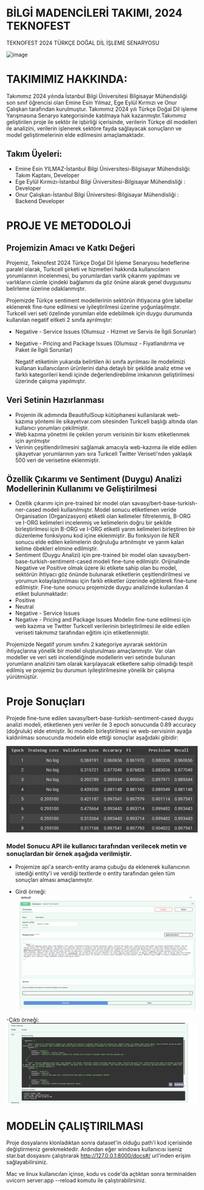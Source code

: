 # BİLGİ MADENCİLERİ TAKIMI, 2024 TEKNOFEST
TEKNOFEST 2024 TÜRKÇE DOĞAL DİL İŞLEME SENARYOSU

![image](https://github.com/esnylmz/Bilgi-Madencileri-2024-Teknofest/assets/102979440/c0e732f8-7cc1-46a9-b57f-ba6d28987075)

# TAKIMIMIZ HAKKINDA: 
Takımımız 2024 yılında İstanbul Bilgi Üniversitesi Bilgisayar Mühendisliği son sınıf öğrencisi olan Emine Esin Yılmaz, Ege Eylül Kırmızı ve Onur Çalışkan tarafından kurulmuştur. Takımımız 2024 yılı Türkçe Doğal Dil işleme Yarışmasına Senaryo kategorisinde katılmaya hak kazanmıştır.Takımımız geliştirilen proje ile sektör ile işbirliği içerisinde, verilerin Türkçe dil modelleri ile analizini, verilerin işlenerek sektöre fayda sağlayacak sonuçların ve model geliştirmelerinin elde edilmesini amaçlamaktadır. 

## Takım Üyeleri:
- Emine Esin YILMAZ-İstanbul Bilgi Üniversitesi-Bilgisayar Mühendisliği: Takım Kaptanı, Developer
- Ege Eylül Kırmızı-İstanbul Bilgi Üniversitesi-Bilgisayar Mühendisliği : Developer
- Onur Çalışkan-İstanbul Bilgi Üniversitesi-Bilgisayar Mühendisliği : Backend Developer

# PROJE VE METODOLOJİ

## Projemizin Amacı ve Katkı Değeri
Projemiz, Teknofest 2024 Türkçe Doğal Dil İşleme Senaryosu hedeflerine paralel olarak, Turkcell şirketi ve hizmetleri hakkında kullanıcıların yorumlarının incelenmesi, bu yorumlardan varlık çıkarımı yapılması ve varlıkların cümle içindeki bağlamını da göz önüne alarak genel duygusunu belirleme üzerine odaklanmıştır.

Projemizde Türkçe sentiment modellerinin sektörün ihtiyacına göre labellar eklenerek fine-tune edilmesi ve iyileştirilmesi üzerine yoğunlaşılmıştır. 
Turkcell veri seti özelinde yorumları elde edebilmek için duygu durumunda kullanılan negatif eitketi 2 sınıfa ayrılmıştır:

- Negative - Service Issues  (Olumsuz - Hizmet ve Servis ile İlgili Sorunlar)
- Negative - Pricing and Package Issues (Olumsuz - Fiyatlandırma ve Paket ile İlgili Sorunlar)

  Negatif etiketinin yukarıda belirtilen iki sınıfa ayrılması ile modelimizi kullanan kullanıcıların ürünlerini daha detaylı bir şekilde analiz etme ve farklı kategorileri kendi içinde değerlendirebilme imkanının geliştirilmesi üzerinde çalışma yapılmıştır.

## Veri Setinin Hazırlanması

- Projenin ilk adımında BeautifulSoup kütüphanesi kullanılarak web-kazıma yöntemi ile sikayetvar.com sitesinden Turkcell başlığı altında olan kullanıcı yorumları çekilmiştir.
- Web kazıma yönetmi ile çekilen yorum verisinin bir kısmı etiketlenmek için ayrılmıştır
- Verinin çeşitlendirilmesini sağlamak amacıyla web-kazıma ile elde edilen şikayetvar yorumlarının yanı sıra Turkcell Twitter Veriseti'nden yaklaşık 500 veri de verisetine eklenmiştir.

## Özellik Çıkarımı ve Sentiment (Duygu) Analizi Modellerinin Kullanımı ve Geliştirilmesi
- Özellik çıkarımı için pre-trained bir model olan savasy/bert-base-turkish-ner-cased modeli kullanılmıştır. Model sonucu etiketlenen veride Organisation (Organizasyon) etiketli olan kelimeler filtrelenmiş, B-ORG ve I-ORG kelimeleri incelenmiş ve kelimelerin doğru bir şekilde birleştirilmesi için B-ORG ve I-ORG etiketli yarım kelimeleri birleştiren bir düzenleme fonksiyonu kod içine eklenmiştir. Bu fonksiyon ile NER sonucu elde edilen kelimelerin doğruluğu artırılmıştır ve yarım kalan kelime öbekleri elimine edilmiştir.
- Sentiment (Duygu Analizi) için pre-trained bir model olan savasy/bert-base-turkish-sentiment-cased modeli fine-tune edilmiştir. Orijinalinde Negative ve Positive olmak üzere iki etikete sahip olan bu model, sektörün ihtiyacı göz önünde bulunarak etiketlerin çeşitlendirilmesi ve yorumun kolaylaştırılması için farklı etiketler üzerinde eğitilerek fine-tune edilmiştir. Fine-tune sonucu projemizde duygu analizinde kullanılan 4 etiket bulunmaktadır:
- Positive
- Neutral
- Negative - Service Issues
- Negative - Pricing and Package Issues
Modelin fine-tune edilmesi için web kazıma ve Twitter Turkcell verilerinin birleştirilmesi ile elde edilen veriseti takmımız tarafından eğitim için etiketlenmiştir.

Projemizde Negatif yorum sınıfını 2 kategoriye ayırarak sektörün ihtiyaçlarına yönelik bir model oluşturulması amaçlanmıştır. Var olan modeller ve veri seti incelendiğinde modellerin veri setinde bulunan yorumların analizini tam olarak karşılayacak etiketlere sahip olmadığı tespit edilmiş ve projemiz bu durumun iyileştirilmesine yönelik bir çalışma yürütmüştür.

# Proje Sonuçları

Projede fine-tune edilen savasy/bert-base-turkish-sentiment-cased duygu analizi modeli, etiketlenen yeni veriler ile 3 epoch sonucunda 0.89 accuracy (doğruluk) elde etmiştir. 
İki modelin birleştirilmesi ve web-servisinin ayağa kaldırılması sonucunda modelin elde ettiği sonuçlar aşağıdaki gibidir:

![Sentiment Modeli Fine-Tune Sonuçları](./image_accuracies.png)


### Model Sonucu API ile kullanıcı tarafından verilecek metin ve sonuçlardan bir örnek aşağıda verilmiştir.
- Projemize api'a search-entity arama çubuğu da eklenerek kullanıcının istediği entity'i ve verdiği textlerde o entity tarafından gelen tüm sonuçları alması amaçlanmıştır.

- Girdi örneği:
  ![API](./api.jpeg)


-Çıktı örneği:
  ![Sonuç örneği](./api_ile_sonuçlar.jpeg)


# MODELİN ÇALIŞTIRILMASI

Proje dosyalarını klonladıktan sonra dataset'in olduğu path'i kod içerisinde değiştirmeniz gerekmektedir. Ardından eğer windows kullanıcısı iseniz star.bat dosyasını çalıştırarak http://127.0.0.1:8000/docs#/ url'inden erişim sağlayabilirsiniz.

Mac ve linux kullanıcıları içinse, kodu vs code'da açtıktan sonra terminalden uvicorn server:app --reload komutu ile çalıştırabilirsiniz.
